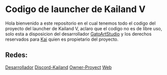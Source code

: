 # Codigo de launcher de Kailand V

Hola bienvenido a este repositorio en el cual tenemos todo el codigo del proyecto del launcher de Kailand V, aclaro que el codigo no es de libre uso, solo esta a disposicion del desarrollador [GatoArtStudio](https://linktr.ee/gatoartstudio) y los derechos reservados para [Kai](https://www.instagram.com/soyellioth/) quien es propietario del proyecto.

## Redes:

[Desarrollador](https://linktr.ee/gatoartstudio)
[Discord-Kailand](https://discord.gg/chwAE86T6W)
[Owner-Proyect](https://www.instagram.com/soyellioth/)
[Web](https://gatoartstudios.github.io/kailand/)